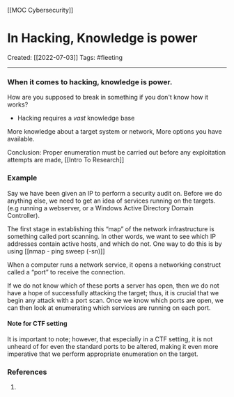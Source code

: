 [[MOC Cybersecurity]]

# In Hacking, Knowledge is power
Created:  [[2022-07-03]]
Tags: #fleeting 

---
### When it comes to hacking, knowledge is power. 

How are you supposed to break in something if you don't know how it works? 
- Hacking requires a _vast_ knowledge base 


More knowledge about a target system or network, 
More options you have available. 


Conclusion: Proper enumeration must be carried out before any exploitation attempts are made, [[Intro To Research]]


### Example
Say we have been given an IP to perform a security audit on. 
Before we do anything else, we need to get an idea of services running on the targets. (e.g running a webserver, or a Windows Active Directory Domain Controller). 

The first stage in establishing this “map” of the network infrastructure is something called port scanning. In other words, we want to see which IP addresses contain active hosts, and which do not. One way to do this is by using [[nmap - ping sweep (-sn)]]

When a computer runs a network service, it opens a networking construct called a “port” to receive the connection.

If we do not know which of these ports a server has open, then we do not have a hope of successfully attacking the target; thus, it is crucial that we begin any attack with a port scan. Once we know which ports are open, we can then look at enumerating which services are running on each port.


#### Note for CTF setting
It is important to note; however, that especially in a CTF setting, it is not unheard of for even the standard ports to be altered, making it even more imperative that we perform appropriate enumeration on the target.














### References
1. 